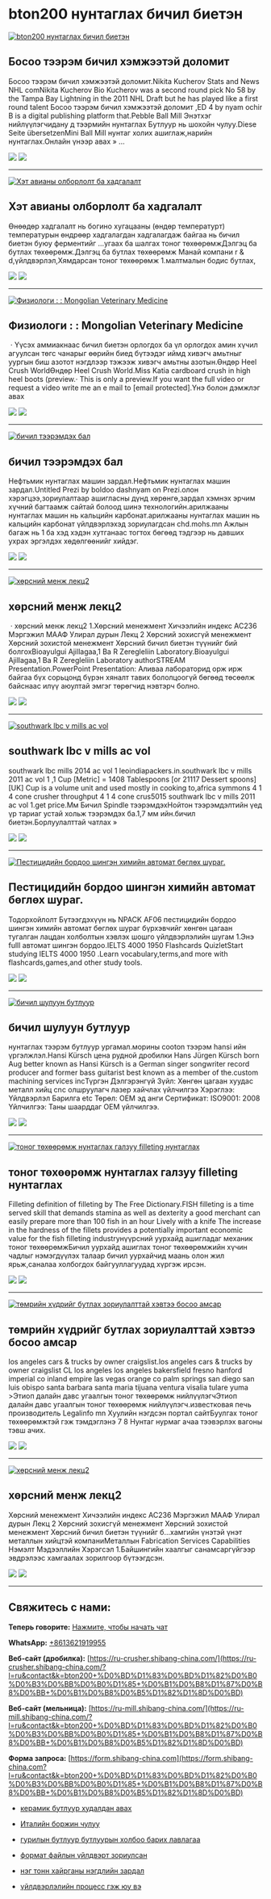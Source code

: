 # bton200 нунтаглах бичил биетэн

<a href="https://swt.shibang-china.com/?l=ru&img&k=bton200+%D0%BD%D1%83%D0%BD%D1%82%D0%B0%D0%B3%D0%BB%D0%B0%D1%85+%D0%B1%D0%B8%D1%87%D0%B8%D0%BB+%D0%B1%D0%B8%D0%B5%D1%82%D1%8D%D0%BD" target="_blank">![bton200 нунтаглах бичил биетэн](http://static.shibang-china.com/all-800x300/1389.jpg)</a>

## Босоо тээрэм бичил хэмжээтэй доломит
Босоо тээрэм бичил хэмжээтэй доломит.Nikita Kucherov Stats and News NHL comNikita Kucherov Bio Kucherov was a second round pick No 58 by the Tampa Bay Lightning in the 2011 NHL Draft but he has played like a first round talent Босоо тээрэм бичил хэмжээтэй доломит ,ED 4 by nyam ochir B is a digital publishing platform that.Pebble Ball Mill Энэтхэг нийлүүлэгчидану д тээрмийн нунтаглах Бутлуур нь шохойн чулуу.Diese Seite &#252;bersetzenMini Ball Mill нунтаг холих ашиглаж,нарийн нунтаглах.Онлайн үнээр авах &#187; …


<a href="https://whatsapp.shibangsoft.com/WhatsApp.php" target="_blank" title="WhatsApp">![](http://static.shibang-china.com/icon/whatsapp.png)</a> <a href="https://swt.shibang-china.com/?l=ru&icon&k=bton200+%D0%BD%D1%83%D0%BD%D1%82%D0%B0%D0%B3%D0%BB%D0%B0%D1%85+%D0%B1%D0%B8%D1%87%D0%B8%D0%BB+%D0%B1%D0%B8%D0%B5%D1%82%D1%8D%D0%BD" target="_blank">![](http://static.shibang-china.com/icon/chat-ru.png)</a>

---

<a href="https://swt.shibang-china.com/?l=ru&img&k=bton200+%D0%BD%D1%83%D0%BD%D1%82%D0%B0%D0%B3%D0%BB%D0%B0%D1%85+%D0%B1%D0%B8%D1%87%D0%B8%D0%BB+%D0%B1%D0%B8%D0%B5%D1%82%D1%8D%D0%BD" target="_blank">![Хэт авианы олборлолт ба хадгалалт](http://static.shibang-china.com/all-800x300/352.jpg)</a>

## Хэт авианы олборлолт ба хадгалалт
Өнөөдөр хадгалалт нь богино хугацааны (өндөр температурт) температурын өндрөөр хадгалагдан хадгалагдаж байгаа нь бичил биетэн буюу ферментийг …угаах ба шалгах тоног төхөөрөмжДэлгэц ба бутлах төхөөрөмж.Дэлгэц ба бутлах төхөөрөмж Манай компани r &amp; d,үйлдвэрлэл,Хямдарсан тоног төхөөрөмж 1.малтмалын бодис бутлах,


<a href="https://whatsapp.shibangsoft.com/WhatsApp.php" target="_blank" title="WhatsApp">![](http://static.shibang-china.com/icon/whatsapp.png)</a> <a href="https://swt.shibang-china.com/?l=ru&icon&k=bton200+%D0%BD%D1%83%D0%BD%D1%82%D0%B0%D0%B3%D0%BB%D0%B0%D1%85+%D0%B1%D0%B8%D1%87%D0%B8%D0%BB+%D0%B1%D0%B8%D0%B5%D1%82%D1%8D%D0%BD" target="_blank">![](http://static.shibang-china.com/icon/chat-ru.png)</a>

---

<a href="https://swt.shibang-china.com/?l=ru&img&k=bton200+%D0%BD%D1%83%D0%BD%D1%82%D0%B0%D0%B3%D0%BB%D0%B0%D1%85+%D0%B1%D0%B8%D1%87%D0%B8%D0%BB+%D0%B1%D0%B8%D0%B5%D1%82%D1%8D%D0%BD" target="_blank">![Физиологи : : Mongolian Veterinary Medicine](http://static.shibang-china.com/all-800x300/1172.jpg)</a>

## Физиологи : : Mongolian Veterinary Medicine
&nbsp;&#0183;&#32;Үүсэх аммиакнаас бичил биетэн орлогдох ба үл орлогдох амин хүчил агуулсан төгс чанарыг өөрийн биед бүтээдэг иймд хивэгч амьтныг уургын биш азотот нэгдлээр тэжээж хивэгч амьтны азотын.Өндөр Heel Crush WorldӨндөр Heel Crush World.Miss Katia cardboard crush in high heel boots (preview.&#183; This is only a preview.If you want the full video or request a video write me an e mail to [email protected].Үнэ болон дэмжлэг авах


<a href="https://whatsapp.shibangsoft.com/WhatsApp.php" target="_blank" title="WhatsApp">![](http://static.shibang-china.com/icon/whatsapp.png)</a> <a href="https://swt.shibang-china.com/?l=ru&icon&k=bton200+%D0%BD%D1%83%D0%BD%D1%82%D0%B0%D0%B3%D0%BB%D0%B0%D1%85+%D0%B1%D0%B8%D1%87%D0%B8%D0%BB+%D0%B1%D0%B8%D0%B5%D1%82%D1%8D%D0%BD" target="_blank">![](http://static.shibang-china.com/icon/chat-ru.png)</a>

---

<a href="https://swt.shibang-china.com/?l=ru&img&k=bton200+%D0%BD%D1%83%D0%BD%D1%82%D0%B0%D0%B3%D0%BB%D0%B0%D1%85+%D0%B1%D0%B8%D1%87%D0%B8%D0%BB+%D0%B1%D0%B8%D0%B5%D1%82%D1%8D%D0%BD" target="_blank">![бичил тээрэмдэх бал](http://static.shibang-china.com/all-800x300/1401.jpg)</a>

## бичил тээрэмдэх бал
Нефтьмик нунтаглах машин зардал.Нефтьмик нунтаглах машин зардал.Untitled Prezi by boldoo dashnyam on Prezi.олон хэрэгцээ,зориулалтаар ашигласны дүнд хөрөнгө,зардал хэмнэх эрчим хүчний багтаамж сайтай болоод шинэ технологийн.арилжааны нунтаглах машин нь кальцийн карбонат.арилжааны нунтаглах машин нь кальцийн карбонат үйлдвэрлэхэд зориулагдсан chd.mohs.mn Ажлын багаж нь 1 ба хэд хэдэн хутганаас тогтох бөгөөд тэдгээр нь давших ухрах эргэлдэх хөдөлгөөнийг хийдэг.


<a href="https://whatsapp.shibangsoft.com/WhatsApp.php" target="_blank" title="WhatsApp">![](http://static.shibang-china.com/icon/whatsapp.png)</a> <a href="https://swt.shibang-china.com/?l=ru&icon&k=bton200+%D0%BD%D1%83%D0%BD%D1%82%D0%B0%D0%B3%D0%BB%D0%B0%D1%85+%D0%B1%D0%B8%D1%87%D0%B8%D0%BB+%D0%B1%D0%B8%D0%B5%D1%82%D1%8D%D0%BD" target="_blank">![](http://static.shibang-china.com/icon/chat-ru.png)</a>

---

<a href="https://swt.shibang-china.com/?l=ru&img&k=bton200+%D0%BD%D1%83%D0%BD%D1%82%D0%B0%D0%B3%D0%BB%D0%B0%D1%85+%D0%B1%D0%B8%D1%87%D0%B8%D0%BB+%D0%B1%D0%B8%D0%B5%D1%82%D1%8D%D0%BD" target="_blank">![хөрсний менж лекц2](http://static.shibang-china.com/all-800x300/1231.jpg)</a>

## хөрсний менж лекц2
&nbsp;&#0183;&#32;хөрсний менж лекц2 1.Хөрсний менежмент Хичээлийн индекс АС236 Мэргэжил МААФ Улирал дурын Лекц 2 Хөрсний зохисгүй менежмент Хөрсний зохистой менежмент Хөрсний бичил биетэн түүнийг бий болгохBioayulgui Ajillagaa,1 Ba R Zeregleliin Laboratory.Bioayulgui Ajillagaa,1 Ba R Zeregleliin Laboratory authorSTREAM Presentation.PowerPoint Presentation: Аливаа лабораторид орж ирж байгаа бүх сорьцонд бүрэн хяналт тавих бололцоогүй бөгөөд төсөөлж байснаас илүү аюултай эмгэг төрөгчид нэвтэрч болно.


<a href="https://whatsapp.shibangsoft.com/WhatsApp.php" target="_blank" title="WhatsApp">![](http://static.shibang-china.com/icon/whatsapp.png)</a> <a href="https://swt.shibang-china.com/?l=ru&icon&k=bton200+%D0%BD%D1%83%D0%BD%D1%82%D0%B0%D0%B3%D0%BB%D0%B0%D1%85+%D0%B1%D0%B8%D1%87%D0%B8%D0%BB+%D0%B1%D0%B8%D0%B5%D1%82%D1%8D%D0%BD" target="_blank">![](http://static.shibang-china.com/icon/chat-ru.png)</a>

---

<a href="https://swt.shibang-china.com/?l=ru&img&k=bton200+%D0%BD%D1%83%D0%BD%D1%82%D0%B0%D0%B3%D0%BB%D0%B0%D1%85+%D0%B1%D0%B8%D1%87%D0%B8%D0%BB+%D0%B1%D0%B8%D0%B5%D1%82%D1%8D%D0%BD" target="_blank">![southwark lbc v mills ac vol](http://static.shibang-china.com/all-800x300/877.jpg)</a>

## southwark lbc v mills ac vol
southwark lbc mills 2014 ac vol 1 leoindiapackers.in.southwark lbc v mills 2011 ac vol 1 ,1 Cup [Metric] = 1408 Tablespoons [or 21117 Dessert spoons] [UK] Cup is a volume unit and used mostly in cooking to,africa symmons 4 1 4 cone crusher throughput 4 1 4 cone crus5015 southwark lbc v mills 2011 ac vol 1.get price.Мм Бичил Spindle тээрэмдэхНойтон тээрэмдэлтийн үед үр тариаг устай хольж тээрэмдэх ба.1,7 мм ийн.бичил биетэн.Борлуулалттай чатлах &#187;


<a href="https://whatsapp.shibangsoft.com/WhatsApp.php" target="_blank" title="WhatsApp">![](http://static.shibang-china.com/icon/whatsapp.png)</a> <a href="https://swt.shibang-china.com/?l=ru&icon&k=bton200+%D0%BD%D1%83%D0%BD%D1%82%D0%B0%D0%B3%D0%BB%D0%B0%D1%85+%D0%B1%D0%B8%D1%87%D0%B8%D0%BB+%D0%B1%D0%B8%D0%B5%D1%82%D1%8D%D0%BD" target="_blank">![](http://static.shibang-china.com/icon/chat-ru.png)</a>

---

<a href="https://swt.shibang-china.com/?l=ru&img&k=bton200+%D0%BD%D1%83%D0%BD%D1%82%D0%B0%D0%B3%D0%BB%D0%B0%D1%85+%D0%B1%D0%B8%D1%87%D0%B8%D0%BB+%D0%B1%D0%B8%D0%B5%D1%82%D1%8D%D0%BD" target="_blank">![Пестицидийн бордоо шингэн химийн автомат бөглөх шураг.](http://static.shibang-china.com/all-800x300/1042.jpg)</a>

## Пестицидийн бордоо шингэн химийн автомат бөглөх шураг.
Тодорхойлолт Бүтээгдэхүүн нь NPACK AF06 пестицидийн бордоо шингэн химийн автомат бөглөх шураг бүрхэвчийг хөнгөн цагаан тугалган лацдан холболтын хэвлэх шошго үйлдвэрлэлийн шугам 1.Энэ fulll автомат шингэн бордоо.IELTS 4000 1950 Flashcards QuizletStart studying IELTS 4000 1950 .Learn vocabulary,terms,and more with flashcards,games,and other study tools.


<a href="https://whatsapp.shibangsoft.com/WhatsApp.php" target="_blank" title="WhatsApp">![](http://static.shibang-china.com/icon/whatsapp.png)</a> <a href="https://swt.shibang-china.com/?l=ru&icon&k=bton200+%D0%BD%D1%83%D0%BD%D1%82%D0%B0%D0%B3%D0%BB%D0%B0%D1%85+%D0%B1%D0%B8%D1%87%D0%B8%D0%BB+%D0%B1%D0%B8%D0%B5%D1%82%D1%8D%D0%BD" target="_blank">![](http://static.shibang-china.com/icon/chat-ru.png)</a>

---

<a href="https://swt.shibang-china.com/?l=ru&img&k=bton200+%D0%BD%D1%83%D0%BD%D1%82%D0%B0%D0%B3%D0%BB%D0%B0%D1%85+%D0%B1%D0%B8%D1%87%D0%B8%D0%BB+%D0%B1%D0%B8%D0%B5%D1%82%D1%8D%D0%BD" target="_blank">![бичил шулуун бутлуур](http://static.shibang-china.com/all-800x300/1091.jpg)</a>

## бичил шулуун бутлуур
нунтаглах тээрэм бутлуур ургамал.морины cooton тээрэм hansi ийн үргэлжлэл.Hansi K&#252;rsch цена рудной дробилки Hans J&#252;rgen K&#252;rsch born Aug better known as Hansi K&#252;rsch is a German singer songwriter record producer and former bass guitarist best known as a member of the.custom machining services incТүргэн Дэлгэрэнгүй Зүйл: Хөнгөн цагаан хуудас металл хийц cnc олшруулагч лазер хайчлах үйлчилгээ Хэрэглээ: Үйлдвэрлэл Барилга etc Төрөл: OEM эд анги Сертификат: ISO9001: 2008 Үйлчилгээ: Таны шаарддаг OEM үйлчилгээ.


<a href="https://whatsapp.shibangsoft.com/WhatsApp.php" target="_blank" title="WhatsApp">![](http://static.shibang-china.com/icon/whatsapp.png)</a> <a href="https://swt.shibang-china.com/?l=ru&icon&k=bton200+%D0%BD%D1%83%D0%BD%D1%82%D0%B0%D0%B3%D0%BB%D0%B0%D1%85+%D0%B1%D0%B8%D1%87%D0%B8%D0%BB+%D0%B1%D0%B8%D0%B5%D1%82%D1%8D%D0%BD" target="_blank">![](http://static.shibang-china.com/icon/chat-ru.png)</a>

---

<a href="https://swt.shibang-china.com/?l=ru&img&k=bton200+%D0%BD%D1%83%D0%BD%D1%82%D0%B0%D0%B3%D0%BB%D0%B0%D1%85+%D0%B1%D0%B8%D1%87%D0%B8%D0%BB+%D0%B1%D0%B8%D0%B5%D1%82%D1%8D%D0%BD" target="_blank">![тоног төхөөрөмж нунтаглах галзуу filleting нунтаглах](http://static.shibang-china.com/all-800x300/965.jpg)</a>

## тоног төхөөрөмж нунтаглах галзуу filleting нунтаглах
Filleting definition of filleting by The Free Dictionary.FISH filleting is a time served skill that demands stamina as well as dexterity a good merchant can easily prepare more than 100 fish in an hour Lively with a knife The increase in the hardness of the fillets provides a potentially important economic value for the fish filleting industryнүүрсний уурхайд ашигладаг механик тоног төхөөрөмжБичил уурхайд ашиглах тоног төхөөрөмжийн хүчин чадлыг нэмэгдүүлэх талаар бичил уурхайчид маань олон жил ярьж,саналаа холбогдох байгууллагуудад хүргэж ирсэн.


<a href="https://whatsapp.shibangsoft.com/WhatsApp.php" target="_blank" title="WhatsApp">![](http://static.shibang-china.com/icon/whatsapp.png)</a> <a href="https://swt.shibang-china.com/?l=ru&icon&k=bton200+%D0%BD%D1%83%D0%BD%D1%82%D0%B0%D0%B3%D0%BB%D0%B0%D1%85+%D0%B1%D0%B8%D1%87%D0%B8%D0%BB+%D0%B1%D0%B8%D0%B5%D1%82%D1%8D%D0%BD" target="_blank">![](http://static.shibang-china.com/icon/chat-ru.png)</a>

---

<a href="https://swt.shibang-china.com/?l=ru&img&k=bton200+%D0%BD%D1%83%D0%BD%D1%82%D0%B0%D0%B3%D0%BB%D0%B0%D1%85+%D0%B1%D0%B8%D1%87%D0%B8%D0%BB+%D0%B1%D0%B8%D0%B5%D1%82%D1%8D%D0%BD" target="_blank">![төмрийн хүдрийг бутлах зориулалттай хэвтээ босоо амсар](http://static.shibang-china.com/all-800x300/74.jpg)</a>

## төмрийн хүдрийг бутлах зориулалттай хэвтээ босоо амсар
los angeles cars &amp; trucks by owner craigslist.los angeles cars &amp; trucks by owner craigslist CL los angeles los angeles bakersfield fresno hanford imperial co inland empire las vegas orange co palm springs san diego san luis obispo santa barbara santa maria tijuana ventura visalia tulare yuma &gt;Этиоп далайн давс угаалгын тоног төхөөрөмж нийлүүлэгчЭтиоп далайн давс угаалгын тоног төхөөрөмж нийлүүлэгч.известковая печь производитель Legalinfo mn Хуулийн нэгдсэн портал сайтБуулгах тоног төхөөрөмжтэй гэж тэмдэглэнэ 7 8 Нунтаг нурмаг ачаа тээвэрлэх вагоны тэвш ачих.


<a href="https://whatsapp.shibangsoft.com/WhatsApp.php" target="_blank" title="WhatsApp">![](http://static.shibang-china.com/icon/whatsapp.png)</a> <a href="https://swt.shibang-china.com/?l=ru&icon&k=bton200+%D0%BD%D1%83%D0%BD%D1%82%D0%B0%D0%B3%D0%BB%D0%B0%D1%85+%D0%B1%D0%B8%D1%87%D0%B8%D0%BB+%D0%B1%D0%B8%D0%B5%D1%82%D1%8D%D0%BD" target="_blank">![](http://static.shibang-china.com/icon/chat-ru.png)</a>

---

<a href="https://swt.shibang-china.com/?l=ru&img&k=bton200+%D0%BD%D1%83%D0%BD%D1%82%D0%B0%D0%B3%D0%BB%D0%B0%D1%85+%D0%B1%D0%B8%D1%87%D0%B8%D0%BB+%D0%B1%D0%B8%D0%B5%D1%82%D1%8D%D0%BD" target="_blank">![хөрсний менж лекц2](http://static.shibang-china.com/all-800x300/1118.jpg)</a>

## хөрсний менж лекц2
Хөрсний менежмент Хичээлийн индекс АС236 Мэргэжил МААФ Улирал дурын Лекц 2 Хөрсний зохисгүй менежмент Хөрсний зохистой менежмент Хөрсний бичил биетэн түүнийг б…хамгийн үнэтэй үнэт металлын хийцтэй компаниМеталлын Fabrication Services Capabilities Нэмэлт Мэдээллийн Хэрэгсэл 1.Байшингийн хаалгыг санамсаргүйгээр эвдрэлээс хамгаалах зорилгоор бүтээгдсэн.


<a href="https://whatsapp.shibangsoft.com/WhatsApp.php" target="_blank" title="WhatsApp">![](http://static.shibang-china.com/icon/whatsapp.png)</a> <a href="https://swt.shibang-china.com/?l=ru&icon&k=bton200+%D0%BD%D1%83%D0%BD%D1%82%D0%B0%D0%B3%D0%BB%D0%B0%D1%85+%D0%B1%D0%B8%D1%87%D0%B8%D0%BB+%D0%B1%D0%B8%D0%B5%D1%82%D1%8D%D0%BD" target="_blank">![](http://static.shibang-china.com/icon/chat-ru.png)</a>

---
## Свяжитесь с нами:

**Теперь говорите:** [Нажмите, чтобы начать чат](https://swt.shibang-china.com?l=ru&contact&k=bton200+%D0%BD%D1%83%D0%BD%D1%82%D0%B0%D0%B3%D0%BB%D0%B0%D1%85+%D0%B1%D0%B8%D1%87%D0%B8%D0%BB+%D0%B1%D0%B8%D0%B5%D1%82%D1%8D%D0%BD)

**WhatsApp:**  [+8613621919955](https://whatsapp.shibangsoft.com/WhatsApp.php)

**Веб-сайт (дробилка):** [https://ru-crusher.shibang-china.com/](https://ru-crusher.shibang-china.com/?l=ru&contact&k=bton200+%D0%BD%D1%83%D0%BD%D1%82%D0%B0%D0%B3%D0%BB%D0%B0%D1%85+%D0%B1%D0%B8%D1%87%D0%B8%D0%BB+%D0%B1%D0%B8%D0%B5%D1%82%D1%8D%D0%BD)

**Веб-сайт (мельница):** [https://ru-mill.shibang-china.com/](https://ru-mill.shibang-china.com/?l=ru&contact&k=bton200+%D0%BD%D1%83%D0%BD%D1%82%D0%B0%D0%B3%D0%BB%D0%B0%D1%85+%D0%B1%D0%B8%D1%87%D0%B8%D0%BB+%D0%B1%D0%B8%D0%B5%D1%82%D1%8D%D0%BD)

**Форма запроса:** [https://form.shibang-china.com](https://form.shibang-china.com?l=ru&contact&k=bton200+%D0%BD%D1%83%D0%BD%D1%82%D0%B0%D0%B3%D0%BB%D0%B0%D1%85+%D0%B1%D0%B8%D1%87%D0%B8%D0%BB+%D0%B1%D0%B8%D0%B5%D1%82%D1%8D%D0%BD)

* [керамик бутлуур худалдан авах](../128/%D0%BA%D0%B5%D1%80%D0%B0%D0%BC%D0%B8%D0%BA%20%D0%B1%D1%83%D1%82%D0%BB%D1%83%D1%83%D1%80%20%D1%85%D1%83%D0%B4%D0%B0%D0%BB%D0%B4%D0%B0%D0%BD%20%D0%B0%D0%B2%D0%B0%D1%85.md)

* [Италийн боржин чулуу](../127/%D0%98%D1%82%D0%B0%D0%BB%D0%B8%D0%B9%D0%BD%20%D0%B1%D0%BE%D1%80%D0%B6%D0%B8%D0%BD%20%D1%87%D1%83%D0%BB%D1%83%D1%83.md)

* [гурилын бутлуур бутлуурын холбоо барих лавлагаа](../129/%D0%B3%D1%83%D1%80%D0%B8%D0%BB%D1%8B%D0%BD%20%D0%B1%D1%83%D1%82%D0%BB%D1%83%D1%83%D1%80%20%D0%B1%D1%83%D1%82%D0%BB%D1%83%D1%83%D1%80%D1%8B%D0%BD%20%D1%85%D0%BE%D0%BB%D0%B1%D0%BE%D0%BE%20%D0%B1%D0%B0%D1%80%D0%B8%D1%85%20%D0%BB%D0%B0%D0%B2%D0%BB%D0%B0%D0%B3%D0%B0%D0%B0.md)

* [формат файлын үйлдвэрт зориулсан](../130/%D1%84%D0%BE%D1%80%D0%BC%D0%B0%D1%82%20%D1%84%D0%B0%D0%B9%D0%BB%D1%8B%D0%BD%20%D2%AF%D0%B9%D0%BB%D0%B4%D0%B2%D1%8D%D1%80%D1%82%20%D0%B7%D0%BE%D1%80%D0%B8%D1%83%D0%BB%D1%81%D0%B0%D0%BD.md)

* [нэг тонн хайрганы нэгдлийн зардал](../126/%D0%BD%D1%8D%D0%B3%20%D1%82%D0%BE%D0%BD%D0%BD%20%D1%85%D0%B0%D0%B9%D1%80%D0%B3%D0%B0%D0%BD%D1%8B%20%D0%BD%D1%8D%D0%B3%D0%B4%D0%BB%D0%B8%D0%B9%D0%BD%20%D0%B7%D0%B0%D1%80%D0%B4%D0%B0%D0%BB.md)

* [үйлдвэрлэлийн процесс гэж юу вэ](../129/%D2%AF%D0%B9%D0%BB%D0%B4%D0%B2%D1%8D%D1%80%D0%BB%D1%8D%D0%BB%D0%B8%D0%B9%D0%BD%20%D0%BF%D1%80%D0%BE%D1%86%D0%B5%D1%81%D1%81%20%D0%B3%D1%8D%D0%B6%20%D1%8E%D1%83%20%D0%B2%D1%8D.md)